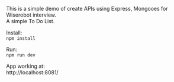 This is a simple demo of create APIs using Express, Mongooes for Wiserobot interview.
<br>A simple To Do List.

Install:
<br>
    `npm install`

Run:
<br>
    `npm run dev`

App working at:
<br>
    http://localhost:8081/
